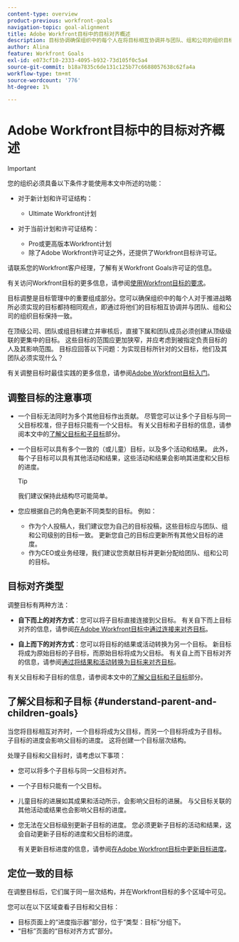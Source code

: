 ```yaml
---
content-type: overview
product-previous: workfront-goals
navigation-topic: goal-alignment
title: Adobe Workfront目标中的目标对齐概述
description: 目标协调确保组织中的每个人在将目标相互协调并与团队、组和公司的组织目标协调起来后必须实现的目标上保持一致。
author: Alina
feature: Workfront Goals
exl-id: e073cf10-2333-4095-b932-73d105f0c5a4
source-git-commit: b18a7835c6de131c125b77c6688057638c62fa4a
workflow-type: tm+mt
source-wordcount: '776'
ht-degree: 1%

---
```


# Adobe Workfront目标中的目标对齐概述

<!--Audited P&P only: 4/2025-->

>[!IMPORTANT]
>
>您的组织必须具备以下条件才能使用本文中所述的功能：
>
>* 对于新计划和许可证结构：
>
>   * Ultimate Workfront计划
>    
>* 对于当前计划和许可证结构：
>
>   * Pro或更高版本Workfront计划
>   * 除了Adobe Workfront许可证之外，还提供了Workfront目标许可证。
>
>请联系您的Workfront客户经理，了解有关Workfront Goals许可证的信息。
> 
>有关访问Workfront目标的更多信息，请参阅[使用Workfront目标的要求](/help/quicksilver/workfront-goals/goal-management/access-needed-for-wf-goals.md)。


目标调整是目标管理中的重要组成部分。您可以确保组织中的每个人对于推进战略所必须实现的目标都持相同观点，即通过将他们的目标相互协调并与团队、组和公司的组织目标保持一致。

在顶级公司、团队或组目标建立并审核后，直接下属和团队成员必须创建从顶级级联的更集中的目标。 这些目标的范围应更加狭窄，并应考虑到被指定负责目标的人及其影响范围。 目标应回答以下问题：为实现目标所针对的父目标，他们及其团队必须实现什么？

有关调整目标时最佳实践的更多信息，请参阅[Adobe Workfront目标入门](../../workfront-goals/goal-management/getting-started-with-wf-goals.md)。

## 调整目标的注意事项

* 一个目标无法同时为多个其他目标作出贡献。 尽管您可以让多个子目标与同一父目标校准，但子目标只能有一个父目标。 有关父目标和子目标的信息，请参阅本文中的[了解父目标和子目标](#understand-parent-and-children-goals)部分。
* 一个目标可以具有多个一致的（或儿童）目标，以及多个活动和结果。 此外，每个子目标可以具有其他活动和结果，这些活动和结果会影响其进度和父目标的进度。

  >[!TIP]
  >
  >我们建议保持此结构尽可能简单。

* 您应根据自己的角色更新不同类型的目标。 例如：

   * 作为个人投稿人，我们建议您为自己的目标投稿，这些目标应与团队、组和公司级别的目标一致。 更新您自己的目标应更新所有其他父目标的进度。
   * 作为CEO或业务经理，我们建议您贡献目标并更新分配给团队、组和公司的目标。

## 目标对齐类型

调整目标有两种方法：

* **自下而上的对齐方式**：您可以将子目标直接连接到父目标。 有关自下而上目标对齐的信息，请参阅[在Adobe Workfront目标中通过连接来对齐目标](../../workfront-goals/goal-alignment/align-goals-by-connecting-them.md)。

* **自上而下的对齐方式**：您可以将目标的结果或活动转换为另一个目标。 新目标将成为原始目标的子目标，而原始目标将成为父目标。 有关自上而下目标对齐的信息，请参阅[通过将结果和活动转换为目标来对齐目标](../../workfront-goals/goal-alignment/align-goals-by-converting-results-activities.md)。

有关父目标和子目标的信息，请参阅本文中的[了解父目标和子目标](#understand-parent-and-children-goals)部分。

## 了解父目标和子目标 {#understand-parent-and-children-goals}

当您将目标相互对齐时，一个目标将成为父目标，而另一个目标将成为子目标。 子目标的进度会影响父目标的进度。 这将创建一个目标层次结构。

处理子目标和父目标时，请考虑以下事项：

* 您可以将多个子目标与同一父目标对齐。
* 一个子目标只能有一个父目标。
* 儿童目标的进展如其成果和活动所示，会影响父目标的进展。 与父目标关联的其他活动或结果也会影响父目标的进度。
* 您无法在父目标级别更新子目标的进度。 您必须更新子目标的活动和结果，这会自动更新子目标的进度和父目标的进度。

  有关更新目标进度的信息，请参阅[在Adobe Workfront目标中更新目标进度](../../workfront-goals/goal-review-and-workfront-goals-sections/check-in-goals.md)。

## 定位一致的目标

在调整目标后，它们属于同一层次结构，并在Workfront目标的多个区域中可见。

<!--
* In the Production enviroment, you can view children and parent goals in the following areas:

    * The Goal Details panel
    * Goal List
    * Goal Alignment section
    * Check-in section
    * Pulse section
    * You can view all the parent goals of a goal in the Goal Hierarchy field of a Project or Goal report.
-->
您可以在以下区域查看子目标和父目标：

* 目标页面上的“进度指示器”部分，位于“类型：目标”分组下。
* “目标”页面的“目标对齐方式”部分。




